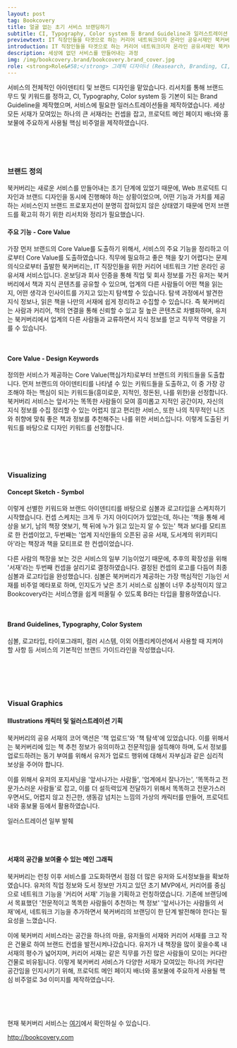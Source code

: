 ```yaml
---
layout: post
tag: Bookcovery
title: 얼굴 없는 초기 서비스 브랜딩하기
subtitle: CI, Typography, Color system 등 Brand Guideline과 일러스트레이션
previewtext: IT 직장인들을 타겟으로 하는 커리어 네트워크이자 온라인 공유서재인 북커버리의 브랜딩 작업입니다. CI, Typography, Color system 등 기본이 되는 Brand Guideline을 잡고, 서비스에 다양하게 사용될 일러스트레이션을 제작하였습니다. 아이덴티티 디자인을 진행하였습니다.
introduction: IT 직장인들을 타겟으로 하는 커리어 네트워크이자 온라인 공유서재인 북커버리의 브랜딩 작업입니다. Book과 Discovery를 합친 Bookcovery(북커버리)는 네트워킹을 통해 직무적으로 필요한 책을 발견, 탐색할 수 있게 해주는 서비스입니다. CI, Typography, Color system 등 기본이 되는 Brand Guideline을 잡고, 서비스에 다양하게 사용될 일러스트레이션을 제작하였습니다. 아이덴티티 디자인을 진행하였습니다.
description: 세상에 없던 서비스를 만들어내는 과정
img: /img/bookcovery.brand/bookcovery.brand_cover.jpg
role: <strong>Role&#58;</strong> 그래픽 디자이너 (Reasearch, Branding, CI, Brand Guidelines, Illustrations, Visual Graphics) <br> <strong>Advisor&#58;</strong> PM 1명 <br> <strong>Date&#58;</strong> Feb 2020 ~ August 2021 <br> <strong>Tools&#58;</strong> Figma, Illustrator, Photoshop, Cinema4D, Lightroom
---
```


서비스의 전체적인 아이덴티티 및 브랜드 디자인을 맡았습니다. 리서치를 통해 브랜드 무드 및 키워드를 정하고, CI, Typography, Color system 등 기본이 되는 Brand Guideline을 제작했으며, 서비스에 필요한 일러스트레이션들을 제작하였습니다. 세상 모든 서재가 모여있는 하나의 큰 서재라는 컨셉을 잡고, 프로덕트 메인 페이지 배너와 홍보물에 주요하게 사용될 핵심 비주얼을 제작하였습니다.

<br><br><br>

### 브랜드 정의

북커버리는 새로운 서비스를 만들어내는 초기 단계에 있었기 때문에, Web 프로덕트 디자인과 브랜드 디자인을 동시에 진행해야 하는 상황이었으며, 어떤 기능과 가치를 제공하는 서비스인지 브랜드 프로포지션이 분명히 잡혀있지 않은 상태였기 때문에 먼저 브랜드를 확고히 하기 위한 리서치와 정리가 필요했습니다. 

#### 주요 기능 - Core Value

가장 먼저 브랜드의 Core Value를 도출하기 위해서, 서비스의 주요 기능을 정리하고 이로부터 Core Value를 도출하였습니다. 직무에 필요하고 좋은 책을 찾기 어렵다는 문제의식으로부터 출발한 북커버리는, IT 직장인들을 위한 커리어 네트워크 기반 온라인 공유서재 서비스입니다. 온보딩과 회사 인증을 통해 직업 및 회사 정보를 가진 유저는 북커버리에서 책과 지식 콘텐츠를 공유할 수 있으며, 업계의 다른 사람들이 어떤 책을 읽는지, 어떤 생각과 인사이트를 가지고 있는지 탐색할 수 있습니다. 탐색 과정에서 발견한 지식 정보나, 읽은 책을 나만의 서재에 쉽게 정리하고 수집할 수 있습니다. 
즉 북커버리는 사람과 커리어, 책의 연결을 통해 신뢰할 수 있고 질 높은 콘텐츠로 차별화하며, 유저는 북커버리에서 업계의 다른 사람들과 교류하면서 지식 정보를 얻고 직무적 역량을 기를 수 있습니다. 

<div class="img_row">
	<img class="col three" src="
    {{ site.baseurl }}/img/bookcovery.brand/bookcovery.brand.01.jpg" alt="" title="bookcovery.brand.01"/>
</div>

<br>

#### Core Value - Design Keywords

<div class="img_row">
	<img class="col three" src="
    {{ site.baseurl }}/img/bookcovery.brand/bookcovery.brand.02.jpg" alt="" title="bookcovery.brand.02"/>
</div>
정의한 서비스가 제공하는 Core Value(핵심가치)로부터 브랜드의 키워드들을 도출합니다. 먼저 브랜드의 아이덴티티를 나타낼 수 있는 키워드들을 도출하고, 이 중 가장 강조해야 하는 핵심이 되는 키워드들(흥미로운, 지적인, 정돈된, 나를 위한)을 선정합니다. 북커버리 서비스는 앞서가는 똑똑한 사람들이 모여 흥미롭고 지적인 공간이자, 자신의 지식 정보를 수집 정리할 수 있는 어렵지 않고 편리한 서비스, 또한 나의 직무적인 니즈와 취향에 맞춰 좋은 책과 정보를 추천해주는 나를 위한 서비스입니다. 이렇게 도출된 키워드를 바탕으로 디자인 키워드를 선정합니다.

<br><br><br>

### Visualizing
#### Concept Sketch - Symbol
이렇게 선별한 키워드와 브랜드 아이덴티티를 바탕으로 심볼과 로고타입을 스케치하기 시작했습니다. 컨셉 스케치는 크게 두 가지 아이디어가 있었는데, 하나는 '책을 통해 세상을 보기, 남의 책장 엿보기, 책 뒤에 누가 읽고 있는지 알 수 있는' 책과 보다를 모티프로 한 컨셉이었고, 두번째는 '업계 지식인들의 오픈된 공유 서재, 도서계의 위키피디아'라는 책장과 책을 모티프로 한 컨셉이었습니다.

다른 사람의 책장을 보는 것은 서비스의 일부 기능이었기 때문에, 추후의 확장성을 위해 '서재'라는 두번째 컨셉을 살리기로 결정하였습니다. 결정된 컨셉의 로고를 다듬어 최종 심볼과 로고타입을 완성했습니다. 심볼은 북커버리가 제공하는 가장 핵심적인 기능인 서재를 비주얼 메타포로 하며, 인지도가 낮은 초기 서비스로 심볼이 너무 추상적이지 않고 Bookcovery라는 서비스명을 쉽게 떠올릴 수 있도록 B라는 타입을 활용하였습니다. 

<div class="img_row">
	<img class="col three" src="
    {{ site.baseurl }}/img/bookcovery.brand/bookcovery.brand.03.jpg" alt="" title="bookcovery.brand.03"/>
</div>
<div class="img_row">
	<img class="col three" src="
    {{ site.baseurl }}/img/bookcovery.brand/bookcovery.brand.04.jpg" alt="" title="bookcovery.brand.04"/>
</div>

<br>

#### Brand Guidelines, Typography, Color System

심볼, 로고타입, 타이포그래피, 컬러 시스템, 이외 어플리케이션에서 사용할 때 지켜야 할 사항 등 서비스의 기본적인 브랜드 가이드라인을 작성했습니다.
<div class="img_row">
	<img class="col three" src="
    {{ site.baseurl }}/img/bookcovery.brand/bookcovery.brand.05.jpg" alt="" title="bookcovery.brand.05"/>
</div>

<br><br><br>

### Visual Graphics

#### Illustrations 캐릭터 및 일러스트레이션 기획

북커버리의 공유 서재의 코어 액션은 '책 업로드'와 '책 탐색'에 있었습니다. 이를 위해서는 북커버리에 있는 책 추천 정보가 유의미하고 전문적임을 설득해야 하며, 도서 정보를 업로드하려는 동기 부여를 위해서 유저가 업로드 행위에 대해서 자부심과 같은 심리적 보상을 주어야 합니다.

이를 위해서 유저의 포지셔닝을 '앞서나가는 사람들', '업계에서 잘나가는', '똑똑하고 전문가스러운 사람들'로 잡고, 이를 더 설득력있게 전달하기 위해서 똑똑하고 전문가스러우면서도, 어렵지 않고 친근한, 생동감 넘치는 느낌의 가상의 캐릭터를 만들어, 프로덕트 내와 홍보물 등에서 활용하였습니다. 

<div class="img_row">
	<img class="col three" src="{{ site.baseurl }}/img/bookcovery.brand/bookcovery.brand.06.jpg" alt="" title="bookcovery.brand.06"/>
</div>
<div class="col three caption">
	일러스트레이션 일부 발췌
</div>

<br><br>

#### 서재의 공간을 보여줄 수 있는 메인 그래픽

북커버리는 런칭 이후 서비스를 고도화하면서 점점 더 많은 유저와 도서정보들을 확보하였습니다. 유저의 직업 정보와 도서 정보만 가지고 있던 초기 MVP에서, 커리어를 중심으로 네트워크 기능을 '커리어 서재' 기능을 기획하고 런칭하였습니다. 기존에 브랜딩에서 목표했던 '전문적이고 똑똑한 사람들이 추천하는 책 정보' '앞서나가는 사람들의 서재'에서, 네트워크 기능을 추가하면서 북커버리의 브랜딩이 한 단계 발전해야 한다는 필요성을 느꼈습니다.

이에 북커버리 서비스라는 공간을 하나의 마을, 유저들의 서재와 커리어 서재를 크고 작은 건물로 하여 브랜드 컨셉을 발전시켜나갔습니다. 유저가 내 책장을 많이 꽂을수록 내 서재의 평수가 넓어지며, 커리어 서재는 같은 직무를 가진 많은 사람들이 모이는 커다란 건물로 비유됩니다. 이렇게 북커버리 서비스가 다양한 서재가 모여있는 하나의 커다란 공간임을 인지시키기 위해, 프로덕트 메인 페이지 배너와 홍보물에 주요하게 사용될 핵심 비주얼로 3d 이미지를 제작하였습니다.

<div class="img_row">
	<img class="col three" src="{{ site.baseurl }}/img/bookcovery.brand/bookcovery.brand.08.jpg" alt="" title="bookcovery.brand.08"/>
</div>



<br><br><br>
현재 북커버리 서비스는 <a class="post-text" href="http://bookcovery.com" target="blank">여기</a>에서 확인하실 수 있습니다.

<a class="post-text" href="http://bookcovery.com" target="blank">http://bookcovery.com</a>
